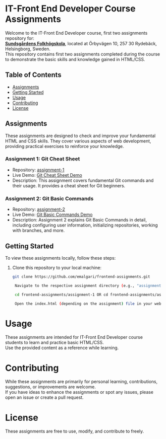 # IT-Front End Developer Course Assignments

Welcome to the IT-Front End Developer course, first two assignments repository for: <br/> 
[**Sundsgårdens Folkhögskola**](https://sundsgarden.se/utbildningar-kurser/langa-kurser/distanskurser/it-som-framtidsyrke/), located at Örbyvägen 10, 257 30 Rydebäck, Helsingborg, Sweden. <br/>
This repository contains first two assignments completed during the course to demonstrate the basic skills and knowledge gained in HTML/CSS.

## Table of Contents

- [Assignments](#assignments)
- [Getting Started](#getting-started)
- [Usage](#usage)
- [Contributing](#contributing)
- [License](#license)

## Assignments

These assignments are designed to check and improve your fundamental HTML and CSS skills. They cover various aspects of web development, providing practical exercises to reinforce your knowledge.

### Assignment 1: Git Cheat Sheet

- Repository: [assignment-1](https://github.com/emalgari/frontend-assignments/tree/main/assignment-1)
- Live Demo: [Git Cheat Sheet Demo](https://emalgari.github.io/frontend-assignments/assignment-1/index.html)
- Description: This assignment covers fundamental Git commands and their usage. It provides a cheat sheet for Git beginners.

### Assignment 2: Git Basic Commands

- Repository: [assignment-2](https://github.com/emalgari/frontend-assignments/tree/main/assignment-2)
- Live Demo: [Git Basic Commands Demo](https://emalgari.github.io/frontend-assignments/assignment-2/index.html)
- Description: Assignment 2 explains Git Basic Commands in detail, including configuring user information, initializing repositories, working with branches, and more.

## Getting Started

To view these assignments locally, follow these steps:

1. Clone this repository to your local machine:

   ```bash
   git clone https://github.com/emalgari/frontend-assignments.git

    Navigate to the respective assignment directory (e.g., "assignment-1" OR "assignment-2"):

    cd frontend-assignments/assignment-1 OR cd frontend-assignments/assignment-2

    Open the index.html (depending on the assignment) file in your web browser to explore the content.

# Usage

These assignments are intended for IT-Front End Developer course students to learn and practice basic HTML/CSS. <br/>
Use the provided content as a reference while learning.

# Contributing

While these assignments are primarily for personal learning, contributions, suggestions, or improvements are welcome. <br/>
If you have ideas to enhance the assignments or spot any issues, please open an issue or create a pull request.

# License

These assignments are free to use, modify, and contribute to freely.
